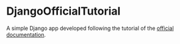 # DjangoOfficialTutorial
A simple Django app developed following the tutorial of the [official documentation](https://docs.djangoproject.com/en/2.2/intro/).

